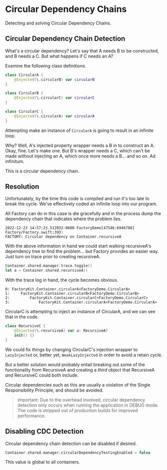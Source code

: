# Circular Dependency Chains

Detecting and solving Circular Dependency Chains.

## Circular Dependency Chain Detection

What's a circular dependency? Let's say that A needs B to be constructed, and B needs a C. But what happens if C needs an A? 

Examine the following class definitions.
```swift
class CircularA {
    @Injected(\.circularB) var circularB
}

class CircularB {
    @Injected(\.circularC) var circularC
}

class CircularC {
    @Injected(\.circularA) var circularA
}
```

Attempting make an instance of `CircularA` is going to result in an infinite loop. 

Why? Well, A's injected property wrapper needs a B in to construct an A. Okay, fine. Let's make one. But B's wrapper needs a C, which can't be made without injecting an A, which once more needs a B... and so on. Ad infinitum.

This is a circular dependency chain.

## Resolution

Unfortunately, by the time this code is compiled and run it's too late to break the cycle. We've effectively coded an infinite loop into our program. 

All Factory can do in this case is die gracefully and in the process dump the dependency chain that indicates where the problem lies.
```
2022-12-23 14:57:23.512032-0600 FactoryDemo[47546:6946786] Factory/Factory.swift:393: 
FACTORY: Circular dependency on Container.recursiveA
```
With the above information in hand we could start walking recursiveA's dependency tree to find the problem... but Factory provides an easier way. Just turn on trace prior to creating recursiveA.
```swift
Container.shared.manager.trace.toggle()
let a = Container.shared.recursiveA()
```
With the trace log in hand, the cycle becomes obvious.
```
0: FactoryKit.Container.circularA<FactoryDemo.CircularA>
1:     FactoryKit.Container.circularB<FactoryDemo.CircularB>
2:         FactoryKit.Container.circularC<FactoryDemo.CircularC>
3:             FactoryKit.Container.circularA<FactoryDemo.CircularA>
```
CircularC is attempting to inject an instance of CircularA, and we can see that in the code.
```swift
class RecursiveC {
    @Injected(\.recursiveA) var a: RecursiveA?
    init() {}
}
```
We could fix things by changing CircularC's injection wrapper to `LazyInjected` or, better yet, `WeakLazyInjected` in order to avoid a retain cycle. 

But a better solution would probably entail breaking out some of the functionality from RecursiveA and creating a *third* object that RecursiveA *and* RecursiveC could both include.

Circular dependencies such as this are usually a violation of the Single Responsibility Principle, and should be avoided.

> Important: Due to the overhead involved, circular dependency detection only occurs when running the application in DEBUG mode. The code is stripped out of production builds for improved performance.

## Disabling CDC Detection

Circular dependency chain detection can be disabled if desired.
```swift
Container.shared.manager.circularDependencyTestingEnabled = false
```
This value is global to all containers.

